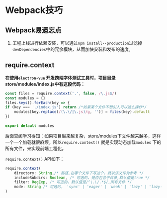 # Webpack技巧

## Webpack易遗忘点
1. 工程上线进行依赖安装，可以通过`npm install--production`过滤掉`devDependencies`中的冗余模块，从而加快安装和发布的速度。

## require.context
**在使用`electron-vue` 开发跨端字体测试工具时，项目目录store/modules/index.js中有这段代码：** 

```javascript
const files = require.context('.', false, /\.js$/)
const modules = {}
files.keys().forEach(key => {
if (key === './index.js') return /*如果某个文件不想引入可以这么操作*/
    modules[key.replace(/(\.\/|\.js)/g, '')] = files(key).default
})
 
export default modules
```
后面查阅学习得知：如果项目越来越复杂，store/modules下文件越来越多，这样一个一个加载就很麻烦。所以`require.context()` 就是实现动态加载`modules` 下的所有文件，来实现前端工程化。

`require.context()` API如下：

```javascript
require.context(
    directory: String,/* 路径,在哪个文件下写这个，就以该文件为参考 */
    includeSubdirs: Boolean, /* 可选的，是否包含子目录,默认值是true */
    filter: RegExp, /* 可选的，默认值是/^\.\/.*$/,所有文件 */
    mode: String /* 可选的， 'sync' | 'eager' | 'weak' | 'lazy' | 'lazy-once' 默认值sync*/
)
``` 